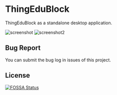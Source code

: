 # ThingEduBlock

ThingEduBlock as a standalone desktop application.

![screenshot](./doc/screenshot.png)
![screenshot2](./doc/screenshot2.png)

## Bug Report

You can submit the bug log in issues of this project.


## License
[![FOSSA Status](https://app.fossa.com/api/projects/git%2Bgithub.com%2Fopenblockcc%2Fopenblock-desktop.svg?type=large)](https://app.fossa.com/projects/git%2Bgithub.com%2Fopenblockcc%2Fopenblock-desktop?ref=badge_large)
